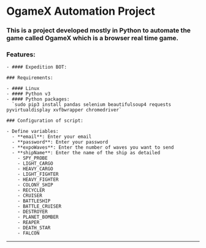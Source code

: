 # OgameX Automation Project 
### This is a project developed mostly in Python to automate the game called OgameX which is a browser real time game.

### Features:

    - #### Expedition BOT: 

    ### Requirements: 

    - #### Linux
    - #### Python v3
    - #### Python packages: 
      `sudo pip3 install pandas selenium beautifulsoup4 requests pyvirtualdisplay xvfbwrapper chromedriver`

    ### Configuration of script: 

    - Define variables:
      - **email**: Enter your email
      - **password**: Enter your password
      - **expoWaves**: Enter the number of waves you want to send
      - **shipName**: Enter the name of the ship as detailed
        - SPY_PROBE
        - LIGHT_CARGO
        - HEAVY_CARGO
        - LIGHT_FIGHTER
        - HEAVY_FIGHTER
        - COLONY_SHIP
        - RECYCLER
        - CRUISER
        - BATTLESHIP
        - BATTLE_CRUISER
        - DESTROYER
        - PLANET_BOMBER
        - REAPER
        - DEATH_STAR
        - FALCON

---
